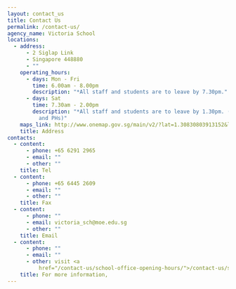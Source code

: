 ```yaml
---
layout: contact_us
title: Contact Us
permalink: /contact-us/
agency_name: Victoria School
locations:
  - address:
      - 2 Siglap Link
      - Singapore 448880
      - ""
    operating_hours:
      - days: Mon - Fri
        time: 6.00am - 8.00pm
        description: "*All staff and students are to leave by 7.30pm."
      - days: Sat
        time: 7.30am - 2.00pm
        description: "*All staff and students are to leave by 1.30pm. (Closed on Sundays
          and PHs)"
    maps_link: http://www.onemap.gov.sg/main/v2/?lat=1.30830803913152&lng=103.928197539607
    title: Address
contacts:
  - content:
      - phone: +65 6291 2965
      - email: ""
      - other: ""
    title: Tel
  - content:
      - phone: +65 6445 2609
      - email: ""
      - other: ""
    title: Fax
  - content:
      - phone: ""
      - email: victoria_sch@moe.edu.sg
      - other: ""
    title: Email
  - content:
      - phone: ""
      - email: ""
      - other: visit <a
          href="/contact-us/school-office-opening-hours/">/contact-us/school-office-opening-hours/</a>
    title: For more information,
---
```

